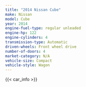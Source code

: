```yaml
---
title: "2014 Nissan Cube"
make: Nissan
model: Cube
year: 2014
engine-fuel-type: regular unleaded
engine-hp: 122
engine-cylinders: 4
transmission-type: Automatic
driven-wheels: Front wheel drive
number-of-doors: 4
market-category: N/A
vehicle-size: Compact
vehicle-style: Wagon
---
```


{{< car_info >}}
